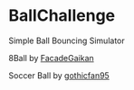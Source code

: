 BallChallenge
=============

Simple Ball Bouncing Simulator

8Ball by [FacadeGaikan](http://opengameart.org/content/billiard-balls)

Soccer Ball by [gothicfan95](http://opengameart.org/content/soccer-ball)
